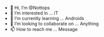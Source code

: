 - 👋 Hi, I’m @Nottops
- 👀 I’m interested in ... iT
- 🌱 I’m currently learning ... Androids
- 💞️ I’m looking to collaborate on ... Anything
- 📫 How to reach me ... Message

<!---
Nottops/Nottops is a ✨ special ✨ repository because its `README.md` (this file) appears on your GitHub profile.
You can click the Preview link to take a look at your changes.
--->
